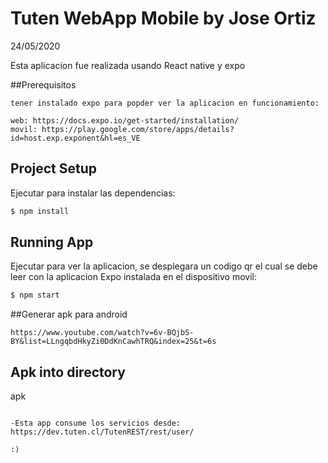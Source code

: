# Tuten WebApp Mobile by Jose Ortiz
 
24/05/2020
 
Esta aplicacion fue realizada usando React native y expo

##Prerequisitos
```
tener instalado expo para popder ver la aplicacion en funcionamiento:
```
```
web: https://docs.expo.io/get-started/installation/
movil: https://play.google.com/store/apps/details?id=host.exp.exponent&hl=es_VE

```
## Project Setup

Ejecutar para instalar las dependencias:

```bash
$ npm install
```
## Running App
Ejecutar para ver la aplicacion, se desplegara un codigo qr el cual se debe leer con la aplicacion Expo instalada en el
 dispositivo movil:

```bash
$ npm start
```
##Generar apk para android 
```$xslt
https://www.youtube.com/watch?v=6v-BQjbS-BY&list=LLngqbdHkyZi0DdKnCawhTRQ&index=25&t=6s
```
## Apk into directory
apk
```

-Esta app consume los servicios desde: https://dev.tuten.cl/TutenREST/rest/user/
```
``:)``

